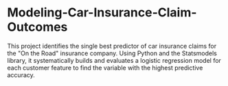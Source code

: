 # Modeling-Car-Insurance-Claim-Outcomes
This project identifies the single best predictor of car insurance claims for the "On the Road" insurance company. Using Python and the Statsmodels library, it systematically builds and evaluates a logistic regression model for each customer feature to find the variable with the highest predictive accuracy.
